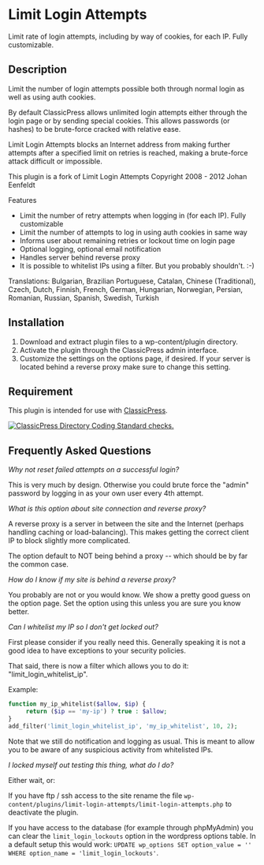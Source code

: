 # Limit Login Attempts

Limit rate of login attempts, including by way of cookies, for each IP. Fully customizable.

## Description

Limit the number of login attempts possible both through normal login as well as using auth cookies.

By default ClassicPress allows unlimited login attempts either through the login page or by sending special cookies. This allows passwords (or hashes) to be brute-force cracked with relative ease.

Limit Login Attempts blocks an Internet address from making further attempts after a specified limit on retries is reached, making a brute-force attack difficult or impossible.

This plugin is a fork of Limit Login Attempts Copyright 2008 - 2012 Johan Eenfeldt

Features

- Limit the number of retry attempts when logging in (for each IP). Fully customizable
- Limit the number of attempts to log in using auth cookies in same way
- Informs user about remaining retries or lockout time on login page
- Optional logging, optional email notification
- Handles server behind reverse proxy
- It is possible to whitelist IPs using a filter. But you probably shouldn't. :-)

Translations: Bulgarian, Brazilian Portuguese, Catalan, Chinese (Traditional), Czech, Dutch, Finnish, French, German, Hungarian, Norwegian, Persian, Romanian, Russian, Spanish, Swedish, Turkish

## Installation

1. Download and extract plugin files to a wp-content/plugin directory.
2. Activate the plugin through the ClassicPress admin interface.
3. Customize the settings on the options page, if desired. If your server is located behind a reverse proxy make sure to change this setting.

## Requirement

This plugin is intended for use with [ClassicPress](https://www.classicpress.net/).

[![ClassicPress Directory Coding Standard checks.](https://github.com/xxsimoxx/limit-login-attempts/actions/workflows/cpcs.yml/badge.svg)](https://github.com/xxsimoxx/limit-login-attempts/actions/workflows/cpcs.yml)

## Frequently Asked Questions

*Why not reset failed attempts on a successful login?*

This is very much by design. Otherwise you could brute force the "admin" password by logging in as your own user every 4th attempt.

*What is this option about site connection and reverse proxy?*

A reverse proxy is a server in between the site and the Internet (perhaps handling caching or load-balancing). This makes getting the correct client IP to block slightly more complicated.

The option default to NOT being behind a proxy -- which should be by far the common case.

*How do I know if my site is behind a reverse proxy?*

You probably are not or you would know. We show a pretty good guess on the option page. Set the option using this unless you are sure you know better.

*Can I whitelist my IP so I don't get locked out?*

First please consider if you really need this. Generally speaking it is not a good idea to have exceptions to your security policies.

That said, there is now a filter which allows you to do it: "limit_login_whitelist_ip".

Example:

```php
function my_ip_whitelist($allow, $ip) {
	 return ($ip == 'my-ip') ? true : $allow;
}
add_filter('limit_login_whitelist_ip', 'my_ip_whitelist', 10, 2);
```

Note that we still do notification and logging as usual. This is meant to allow you to be aware of any suspicious activity from whitelisted IPs.

*I locked myself out testing this thing, what do I do?*

Either wait, or:

If you have ftp / ssh access to the site rename the file `wp-content/plugins/limit-login-attempts/limit-login-attempts.php` to deactivate the plugin.

If you have access to the database (for example through phpMyAdmin) you can clear the `limit_login_lockouts` option in the wordpress options table. In a default setup this would work: `UPDATE wp_options SET option_value = '' WHERE option_name = 'limit_login_lockouts'`.
